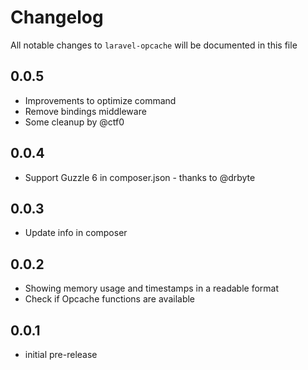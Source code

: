 # Changelog

All notable changes to `laravel-opcache` will be documented in this file

## 0.0.5
- Improvements to optimize command
- Remove bindings middleware
- Some cleanup by @ctf0

## 0.0.4
- Support Guzzle 6 in composer.json - thanks to @drbyte

## 0.0.3
- Update info in composer

## 0.0.2

- Showing memory usage and timestamps in a readable format
- Check if Opcache functions are available

## 0.0.1

- initial pre-release
